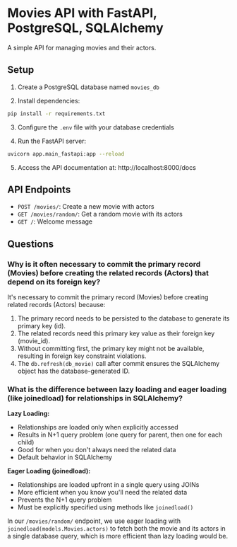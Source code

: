 # Movies API with FastAPI, PostgreSQL, SQLAlchemy

A simple API for managing movies and their actors.

## Setup

1. Create a PostgreSQL database named `movies_db`

2. Install dependencies:
```bash
pip install -r requirements.txt
```

3. Configure the `.env` file with your database credentials

4. Run the FastAPI server:
```bash
uvicorn app.main_fastapi:app --reload
```

5. Access the API documentation at: http://localhost:8000/docs

## API Endpoints

- `POST /movies/`: Create a new movie with actors
- `GET /movies/random/`: Get a random movie with its actors
- `GET /`: Welcome message

## Questions

### Why is it often necessary to commit the primary record (Movies) before creating the related records (Actors) that depend on its foreign key?

It's necessary to commit the primary record (Movies) before creating related records (Actors) because:

1. The primary record needs to be persisted to the database to generate its primary key (id).
2. The related records need this primary key value as their foreign key (movie_id).
3. Without committing first, the primary key might not be available, resulting in foreign key constraint violations.
4. The `db.refresh(db_movie)` call after commit ensures the SQLAlchemy object has the database-generated ID.

### What is the difference between lazy loading and eager loading (like joinedload) for relationships in SQLAlchemy?

**Lazy Loading:**
- Relationships are loaded only when explicitly accessed
- Results in N+1 query problem (one query for parent, then one for each child)
- Good for when you don't always need the related data
- Default behavior in SQLAlchemy

**Eager Loading (joinedload):**
- Relationships are loaded upfront in a single query using JOINs
- More efficient when you know you'll need the related data
- Prevents the N+1 query problem
- Must be explicitly specified using methods like `joinedload()`

In our `/movies/random/` endpoint, we use eager loading with `joinedload(models.Movies.actors)` to fetch both the movie and its actors in a single database query, which is more efficient than lazy loading would be.
